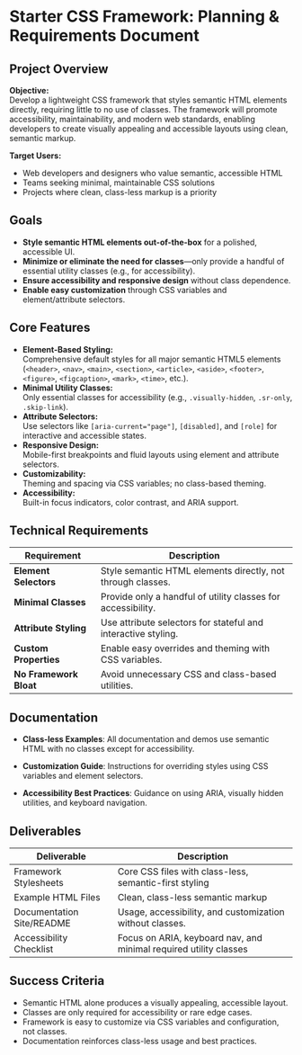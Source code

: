 # Starter CSS Framework: Planning & Requirements Document

## Project Overview

**Objective:**  
Develop a lightweight CSS framework that styles semantic HTML elements directly, requiring little to no use of classes. The framework will promote accessibility, maintainability, and modern web standards, enabling developers to create visually appealing and accessible layouts using clean, semantic markup.

**Target Users:**

- Web developers and designers who value semantic, accessible HTML
- Teams seeking minimal, maintainable CSS solutions
- Projects where clean, class-less markup is a priority

## Goals

- **Style semantic HTML elements out-of-the-box** for a polished, accessible UI.
- **Minimize or eliminate the need for classes**—only provide a handful of essential utility classes (e.g., for accessibility).
- **Ensure accessibility and responsive design** without class dependence.
- **Enable easy customization** through CSS variables and element/attribute selectors.

## Core Features

- **Element-Based Styling:**  
  Comprehensive default styles for all major semantic HTML5 elements (`<header>`, `<nav>`, `<main>`, `<section>`, `<article>`, `<aside>`, `<footer>`, `<figure>`, `<figcaption>`, `<mark>`, `<time>`, etc.).
- **Minimal Utility Classes:**  
  Only essential classes for accessibility (e.g., `.visually-hidden`, `.sr-only`, `.skip-link`).
- **Attribute Selectors:**  
  Use selectors like `[aria-current="page"]`, `[disabled]`, and `[role]` for interactive and accessible states.
- **Responsive Design:**  
  Mobile-first breakpoints and fluid layouts using element and attribute selectors.
- **Customizability:**  
  Theming and spacing via CSS variables; no class-based theming.
- **Accessibility:**  
  Built-in focus indicators, color contrast, and ARIA support.

## Technical Requirements

| Requirement            | Description                                                   |
| ---------------------- | ------------------------------------------------------------- |
| **Element Selectors**  | Style semantic HTML elements directly, not through classes.   |
| **Minimal Classes**    | Provide only a handful of utility classes for accessibility.  |
| **Attribute Styling**  | Use attribute selectors for stateful and interactive styling. |
| **Custom Properties**  | Enable easy overrides and theming with CSS variables.         |
| **No Framework Bloat** | Avoid unnecessary CSS and class-based utilities.              |

## Documentation

- **Class-less Examples**: All documentation and demos use semantic HTML with no classes except for accessibility.

- **Customization Guide**: Instructions for overriding styles using CSS variables and element selectors.

- **Accessibility Best Practices**: Guidance on using ARIA, visually hidden utilities, and keyboard navigation.

## Deliverables

| Deliverable               | Description                                                       |
| ------------------------- | ----------------------------------------------------------------- |
| Framework Stylesheets     | Core CSS files with class-less, semantic-first styling            |
| Example HTML Files        | Clean, class-less semantic markup                                 |
| Documentation Site/README | Usage, accessibility, and customization without classes.          |
| Accessibility Checklist   | Focus on ARIA, keyboard nav, and minimal required utility classes |

## Success Criteria

- Semantic HTML alone produces a visually appealing, accessible layout.
- Classes are only required for accessibility or rare edge cases.
- Framework is easy to customize via CSS variables and configuration, not classes.
- Documentation reinforces class-less usage and best practices.

